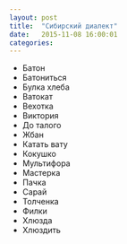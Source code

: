 ```yaml
---
layout: post
title:  "Сибирский диалект"
date:   2015-11-08 16:00:01
categories:
---
```


- Батон
- Батониться
- Булка хлеба
- Ватокат
- Вехотка
- Виктория
- До талого
- Жбан
- Катать вату
- Кокушко
- Мультифора
- Мастерка
- Пачка
- Сарай
- Толченка
- Филки
- Хлюзда
- Хлюздить

